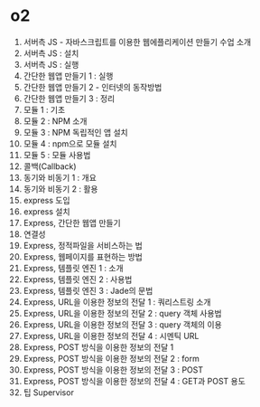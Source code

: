 # o2

001. 서버측 JS - 자바스크립트를 이용한 웹에플리케이션 만들기 수업 소개
002. 서버측 JS : 설치
003. 서버측 JS : 실행
004. 간단한 웹앱 만들기 1 : 실행
005. 간단한 웹앱 만들기 2 - 인터넷의 동작방법
006. 간단한 웹앱 만들기 3 : 정리
007. 모듈 1 : 기초
008. 모듈 2 : NPM 소개
009. 모듈 3 : NPM 독립적인 앱 설치
010. 모듈 4 : npm으로 모듈 설치
011. 모듈 5 : 모듈 사용법
012. 콜백(Callback)
013. 동기와 비동기 1 : 개요
014. 동기와 비동기 2 : 활용
015. express 도입
016. express 설치
017. Express, 간단한 웹앱 만들기
018. 연결성
019. Express, 정적파일을 서비스하는 법
020. Express, 웹페이지를 표현하는 방법
021. Express, 템플릿 엔진 1 : 소개
021. Express, 템플릿 엔진 2 : 사용법
022. Express, 템플릿 엔진 3 : Jade의 문법
023. Express, URL을 이용한 정보의 전달 1 : 쿼리스트링 소개
024. Express, URL을 이용한 정보의 전달 2 : query 객체 사용법
025. Express, URL을 이용한 정보의 전달 3 : query 객체의 이용
026. Express, URL을 이용한 정보의 전달 4 : 시멘틱 URL
027. Express, POST 방식을 이용한 정보의 전달 1
028. Express, POST 방식을 이용한 정보의 전달 2 : form
029. Express, POST 방식을 이용한 정보의 전달 3 : POST
030. Express, POST 방식을 이용한 정보의 전달 4 : GET과 POST 용도
031. 팁 Supervisor

